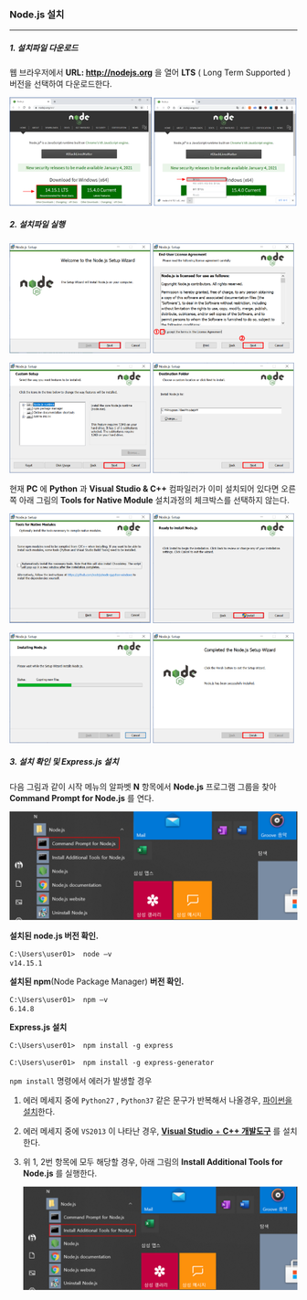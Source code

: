 ### Node.js 설치

------

##### 1. 설치파일 다운로드

웹 브라우저에서  **URL: http://nodejs.org** 을 열어 **LTS** ( Long Term Supported ) 버전을 선택하여 다운로드한다.

<img src="img\image-20201216181543937.png"  width="49.4%" />  <img src="img\image-20201216181618831.png"  width="49.4%" />

##### 2. 설치파일 실행

<img src="img\image-20201216183405353.png"  width="49%" />  <img src="img\image-20201216183558608.png"  width="49%" />

<img src="img\image-20201216235811765.png"  width="49%" />  <img src="img\image-20201216235920271.png"  width="49%" />

현재 **PC** 에 **Python** 과  **Visual Studio & C++** 컴파일러가 이미 설치되어 있다면 오른쪽 아래 그림의 **Tools for Native Module** 설치과정의 체크박스를 선택하지 않는다.  

<img src="img\image-20201217000042460.png"  width="49%" />  <img src="img\image-20201217000318545.png"  width="49%" />

<img src="img\image-20201217000433572.png"  width="49%" />  <img src="img\image-20201217000515702.png"  width="49%" />

##### 3. 설치 확인 및 Express.js 설치

다음 그림과 같이 시작 메뉴의 알파벳 **N** 항목에서 **Node.js** 프로그램 그룹을 찾아  **Command Prompt for Node.js** 를 연다. 

<img src="img\image-20201217003919596.png" />

**설치된 node.js 버전 확인.** 

```
C:\Users\user01>  node –v 
v14.15.1
```

**설치된 npm**(Node Package Manager) **버전 확인.** 

```
C:\Users\user01>  npm –v
6.14.8
```

**Express.js 설치**

```
C:\Users\user01>  npm install -g express
```

```
C:\Users\user01>  npm install -g express-generator
```



`npm install`  명령에서 에러가 발생할 경우 

1. 에러 메세지 중에 `Python27` ,  `Python37`  같은 문구가 반복해서 나올경우, [파이썬을 설치](install_python.md)한다.

2. 에러 메세지 중에 `VS2013` 이 나타난 경우, [**Visual Studio** + **C++ 개발도구**](./install_vsstudio.md) 를 설치한다.

3. 위 1, 2번 항목에 모두 해당할 경우, 아래 그림의 **Install Additional Tools for Node.js** 를 실행한다.

   <img src="./img/image-20201217010240669.png" />